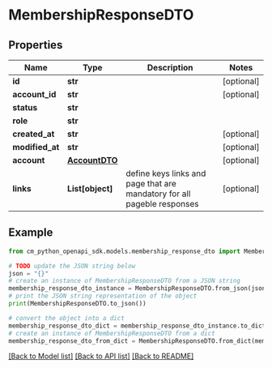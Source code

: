 # MembershipResponseDTO


## Properties

Name | Type | Description | Notes
------------ | ------------- | ------------- | -------------
**id** | **str** |  | [optional] 
**account_id** | **str** |  | [optional] 
**status** | **str** |  | 
**role** | **str** |  | 
**created_at** | **str** |  | [optional] 
**modified_at** | **str** |  | [optional] 
**account** | [**AccountDTO**](AccountDTO.md) |  | [optional] 
**links** | **List[object]** | define keys links and page that are mandatory for all pageble responses | [optional] 

## Example

```python
from cm_python_openapi_sdk.models.membership_response_dto import MembershipResponseDTO

# TODO update the JSON string below
json = "{}"
# create an instance of MembershipResponseDTO from a JSON string
membership_response_dto_instance = MembershipResponseDTO.from_json(json)
# print the JSON string representation of the object
print(MembershipResponseDTO.to_json())

# convert the object into a dict
membership_response_dto_dict = membership_response_dto_instance.to_dict()
# create an instance of MembershipResponseDTO from a dict
membership_response_dto_from_dict = MembershipResponseDTO.from_dict(membership_response_dto_dict)
```
[[Back to Model list]](../README.md#documentation-for-models) [[Back to API list]](../README.md#documentation-for-api-endpoints) [[Back to README]](../README.md)


